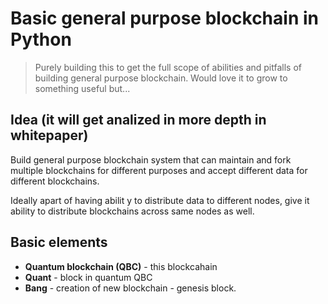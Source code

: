 # Basic general purpose blockchain in Python

> Purely building this to get the full scope of abilities and pitfalls of building general purpose blockchain. Would love it to grow to something useful but... 

## Idea (it will get analized in more depth in whitepaper)

Build general purpose blockchain system that can maintain and fork multiple blockchains for different purposes and accept different data for different blockchains.

Ideally apart of having abilit y to distribute data to different nodes, give it ability to distribute blockchains across same nodes as well.

## Basic elements

* **Quantum blockchain (QBC)** - this blockcahain 
* **Quant** - block in quantum QBC
* **Bang** - creation of new blockchain - genesis block.